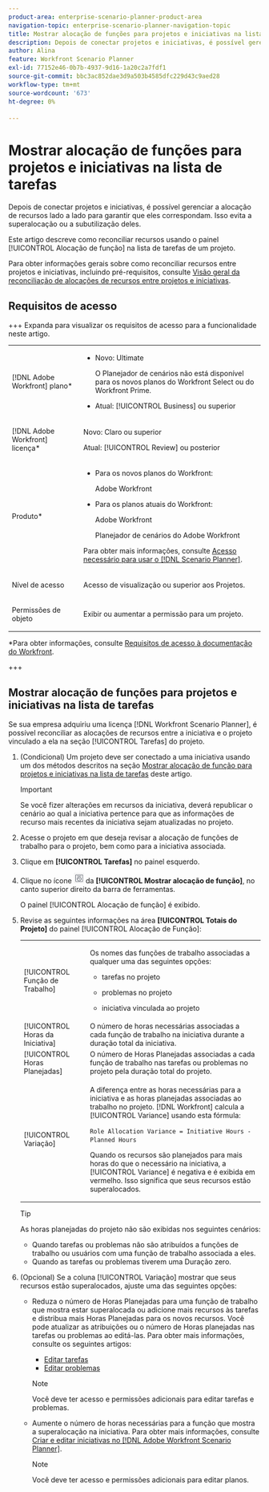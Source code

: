 ```yaml
---
product-area: enterprise-scenario-planner-product-area
navigation-topic: enterprise-scenario-planner-navigation-topic
title: Mostrar alocação de funções para projetos e iniciativas na lista de tarefas
description: Depois de conectar projetos e iniciativas, é possível gerenciar a alocação de recursos lado a lado para garantir que eles correspondam. Isso evita a superalocação ou a subutilização deles.
author: Alina
feature: Workfront Scenario Planner
exl-id: 77152e46-0b7b-4937-9d16-1a20c2a7fdf1
source-git-commit: bbc3ac852dae3d9a503b4585dfc229d43c9aed28
workflow-type: tm+mt
source-wordcount: '673'
ht-degree: 0%

---
```


# Mostrar alocação de funções para projetos e iniciativas na lista de tarefas

<!--Audited: 07/2024-->

Depois de conectar projetos e iniciativas, é possível gerenciar a alocação de recursos lado a lado para garantir que eles correspondam. Isso evita a superalocação ou a subutilização deles.

Este artigo descreve como reconciliar recursos usando o painel [!UICONTROL Alocação de função] na lista de tarefas de um projeto.

Para obter informações gerais sobre como reconciliar recursos entre projetos e iniciativas, incluindo pré-requisitos, consulte [Visão geral da reconciliação de alocações de recursos entre projetos e iniciativas](../scenario-planner/overview-reconcile-allocations-between-projects-initiatives.md).

## Requisitos de acesso

+++ Expanda para visualizar os requisitos de acesso para a funcionalidade neste artigo.

<table style="table-layout:auto"> 
 <col> 
 <col> 
 <tbody> 
  <tr> 
   <td> <p>[!DNL Adobe Workfront] plano*</p> </td> 
   <td> <ul></li>
   <li><p>Novo: Ultimate </p></li>
   <p>O Planejador de cenários não está disponível para os novos planos do Workfront Select ou do Workfront Prime. </p>
   <li><p>Atual: [!UICONTROL Business] ou superior</p></ul>
   </td> 
  </tr> 
  <tr> 
   <td> <p>[!DNL Adobe Workfront] licença*</p> </td> 
   <td> <p>Novo: Claro ou superior</p> 
   <p>Atual: [!UICONTROL Review] ou posterior</p> </td> 
  </tr> 
  <tr> 
   <td>Produto* </td> 
   <td> <ul><li><p>Para os novos planos do Workfront:</p><p> Adobe Workfront</li></p>
   <li><p>Para os planos atuais do Workfront: </p>
   <p>Adobe Workfront</p> <p>Planejador de cenários do Adobe Workfront</p></li></ul>

<p>Para obter mais informações, consulte <a href="../scenario-planner/access-needed-to-use-sp.md" class="MCXref xref">Acesso necessário para usar o [!DNL Scenario Planner]</a>. </p> </td> 
  </tr> 
  <tr data-mc-conditions=""> 
   <td>Nível de acesso </td> 
   <td> <p>Acesso de visualização ou superior aos Projetos.</p> </td> 
  </tr> 
  <tr data-mc-conditions=""> 
   <td> <p>Permissões de objeto </p> </td> 
   <td> <p> Exibir ou aumentar a permissão para um projeto.</p> </td> 
  </tr> 
 </tbody> 
</table>

*Para obter informações, consulte [Requisitos de acesso à documentação do Workfront](/help/quicksilver/administration-and-setup/add-users/access-levels-and-object-permissions/access-level-requirements-in-documentation.md).

+++

## Mostrar alocação de funções para projetos e iniciativas na lista de tarefas

Se sua empresa adquiriu uma licença [!DNL Workfront Scenario Planner], é possível reconciliar as alocações de recursos entre a iniciativa e o projeto vinculado a ela na seção [!UICONTROL Tarefas] do projeto.

1. (Condicional) Um projeto deve ser conectado a uma iniciativa usando um dos métodos descritos na seção [Mostrar alocação de função para projetos e iniciativas na lista de tarefas](#show-role-allocation-for-projects-and-initiatives-in-the-task-list) deste artigo.

   >[!IMPORTANT]
   >
   >Se você fizer alterações em recursos da iniciativa, deverá republicar o cenário ao qual a iniciativa pertence para que as informações de recurso mais recentes da iniciativa sejam atualizadas no projeto.

1. Acesse o projeto em que deseja revisar a alocação de funções de trabalho para o projeto, bem como para a iniciativa associada.
1. Clique em **[!UICONTROL Tarefas]** no painel esquerdo.
1. Clique no ícone ![](assets/show-role-allocation-icon.png) da **[!UICONTROL Mostrar alocação de função]**, no canto superior direito da barra de ferramentas.

   O painel [!UICONTROL Alocação de função] é exibido.

   <!--
   <p data-mc-conditions="QuicksilverOrClassic.Draft mode">(NOTE: ensure this step stays 5 to match the mention of it in the section below)</p>
   -->

1. Revise as seguintes informações na área **[!UICONTROL Totais do Projeto]** do painel [!UICONTROL Alocação de Função]:

   <table style="table-layout:auto"> 
    <col> 
    <col> 
    <tbody> 
     <tr> 
      <td role="rowheader">[!UICONTROL Função de Trabalho]</td> 
      <td> <p>Os nomes das funções de trabalho associadas a qualquer uma das seguintes opções:</p> 
       <ul> 
        <li> <p>tarefas no projeto</p> </li> 
        <li> <p>problemas no projeto</p> </li> 
        <li> <p>iniciativa vinculada ao projeto</p> </li> 
       </ul> </td> 
     </tr> 
     <tr> 
      <td role="rowheader">[!UICONTROL Horas da Iniciativa]</td> 
      <td>O número de horas necessárias associadas a cada função de trabalho na iniciativa durante a duração total da iniciativa. </td> 
     </tr> 
     <tr> 
      <td role="rowheader">[!UICONTROL Horas Planejadas]</td> 
      <td>O número de Horas Planejadas associadas a cada função de trabalho nas tarefas ou problemas no projeto pela duração total do projeto. </td> 
     </tr> 
     <tr> 
      <td role="rowheader">[!UICONTROL Variação]</td> 
      <td> <p>A diferença entre as horas necessárias para a iniciativa e as horas planejadas associadas ao trabalho no projeto. [!DNL Workfront] calcula a [!UICONTROL Variance] usando esta fórmula:</p> <p><code>Role Allocation Variance = Initiative Hours - Planned Hours</code> </p> <p>Quando os recursos são planejados para mais horas do que o necessário na iniciativa, a [!UICONTROL Variance] é negativa e é exibida em vermelho. Isso significa que seus recursos estão superalocados. </p> </td> 
     </tr> 
    </tbody> 
   </table>

   >[!TIP]
   >
   >As horas planejadas do projeto não são exibidas nos seguintes cenários:
   >
   >   
   >   
   >   * Quando tarefas ou problemas não são atribuídos a funções de trabalho ou usuários com uma função de trabalho associada a eles.
   >   * Quando as tarefas ou problemas tiverem uma Duração zero.
   >   
   >



1. (Opcional) Se a coluna [!UICONTROL Variação] mostrar que seus recursos estão superalocados, ajuste uma das seguintes opções:

   * Reduza o número de Horas Planejadas para uma função de trabalho que mostra estar superalocada ou adicione mais recursos às tarefas e distribua mais Horas Planejadas para os novos recursos. Você pode atualizar as atribuições ou o número de Horas planejadas nas tarefas ou problemas ao editá-las. Para obter mais informações, consulte os seguintes artigos:

      * [Editar tarefas](../manage-work/tasks/manage-tasks/edit-tasks.md)
      * [Editar problemas](../manage-work/issues/manage-issues/edit-issues.md)

     >[!NOTE]
     >
     >Você deve ter acesso e permissões adicionais para editar tarefas e problemas.

   * Aumente o número de horas necessárias para a função que mostra a superalocação na iniciativa. Para obter mais informações, consulte [Criar e editar iniciativas no [!DNL Adobe Workfront Scenario Planner]](create-and-edit-initiatives.md).

     >[!NOTE]
     >
     >Você deve ter acesso e permissões adicionais para editar planos.


